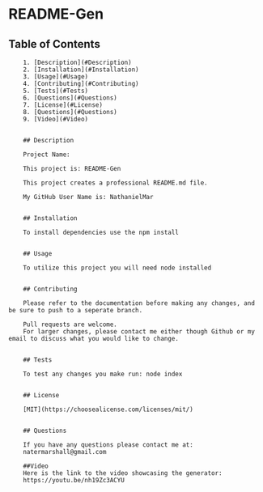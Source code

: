 
# README-Gen
## Table of Contents

        
        1. [Description](#Description)
        2. [Installation](#Installation)
        3. [Usage](#Usage)
        4. [Contributing](#Contributing)
        5. [Tests](#Tests)
        6. [Questions](#Questions)
        7. [License](#License)
        8. [Questions](#Questions)
        9. [Video](#Video)


        ## Description  
        
        Project Name: 
        
        This project is: README-Gen
        
        This project creates a professional README.md file.
        
        My GitHub User Name is: NathanielMar
        
     
        ## Installation
        
        To install dependencies use the npm install
        
       
        ## Usage
        
        To utilize this project you will need node installed
        
       
        ## Contributing
        
        Please refer to the documentation before making any changes, and be sure to push to a seperate branch.
        
        Pull requests are welcome. 
        For larger changes, please contact me either though Github or my email to discuss what you would like to change.
        

        ## Tests

        To test any changes you make run: node index


        ## License
        
        [MIT](https://choosealicense.com/licenses/mit/)
        
      
        ## Questions

        If you have any questions please contact me at:
        natermarshall@gmail.com 
        
        ##Video
        Here is the link to the video showcasing the generator:
        https://youtu.be/nh19Zc3ACYU
